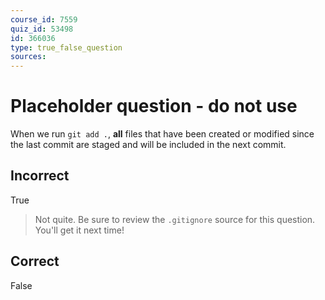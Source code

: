 ```yaml
---
course_id: 7559
quiz_id: 53498
id: 366036
type: true_false_question
sources:
---
```


# Placeholder question - do not use

When we run `git add .`, **all** files that have been created or modified since
the last commit are staged and will be included in the next commit.&nbsp;

## Incorrect

True

> Not quite. Be sure to review the `.gitignore` source for this question. You'll
> get it next time!

## Correct

False
